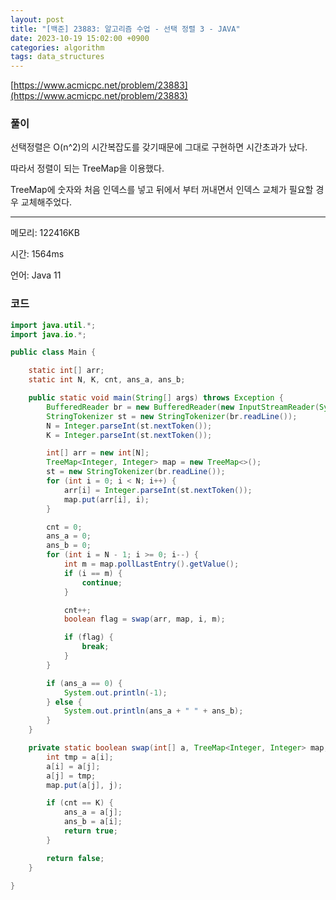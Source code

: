 ```yaml
---
layout: post
title: "[백준] 23883: 알고리즘 수업 - 선택 정렬 3 - JAVA"
date: 2023-10-19 15:02:00 +0900
categories: algorithm
tags: data_structures
---
```


[https://www.acmicpc.net/problem/23883](https://www.acmicpc.net/problem/23883)

### 풀이

선택정렬은 O(n^2)의 시간복잡도를 갖기때문에 그대로 구현하면 시간초과가 났다.

따라서 정렬이 되는 TreeMap을 이용했다.

TreeMap에 숫자와 처음 인덱스를 넣고 뒤에서 부터 꺼내면서 인덱스 교체가 필요할 경우 교체해주었다.

---

메모리: 122416KB

시간: 1564ms

언어: Java 11

### 코드

```java
import java.util.*;
import java.io.*;

public class Main {

    static int[] arr;
    static int N, K, cnt, ans_a, ans_b;

    public static void main(String[] args) throws Exception {
        BufferedReader br = new BufferedReader(new InputStreamReader(System.in));
        StringTokenizer st = new StringTokenizer(br.readLine());
        N = Integer.parseInt(st.nextToken());
        K = Integer.parseInt(st.nextToken());

        int[] arr = new int[N];
        TreeMap<Integer, Integer> map = new TreeMap<>();
        st = new StringTokenizer(br.readLine());
        for (int i = 0; i < N; i++) {
            arr[i] = Integer.parseInt(st.nextToken());
            map.put(arr[i], i);
        }

        cnt = 0;
        ans_a = 0;
        ans_b = 0;
        for (int i = N - 1; i >= 0; i--) {
            int m = map.pollLastEntry().getValue();
            if (i == m) {
                continue;
            }

            cnt++;
            boolean flag = swap(arr, map, i, m);

            if (flag) {
                break;
            }
        }

        if (ans_a == 0) {
            System.out.println(-1);
        } else {
            System.out.println(ans_a + " " + ans_b);
        }
    }

    private static boolean swap(int[] a, TreeMap<Integer, Integer> map, int i, int j) {
        int tmp = a[i];
        a[i] = a[j];
        a[j] = tmp;
        map.put(a[j], j);

        if (cnt == K) {
            ans_a = a[j];
            ans_b = a[i];
            return true;
        }

        return false;
    }

}
```

